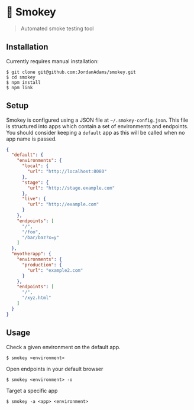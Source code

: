 # :bear: Smokey
> Automated smoke testing tool

## Installation

Currently requires manual installation:

```
$ git clone git@github.com:JordanAdams/smokey.git
$ cd smokey
$ npm install
$ npm link
```

## Setup

Smokey is configured using a JSON file at `~/.smokey-config.json`. This file is structured into apps which contain a set of environments and endpoints. You should consider keeping a `default` app as this will be called when no app name is passed.

```json
{
  "default": {
    "environments": {
      "local": {
        "url": "http://localhost:8080"
      },
      "stage": {
        "url": "http://stage.example.com"
      },
      "live": {
        "url": "http://example.com"
      }
    },
    "endpoints": [
      "/",
      "/foo",
      "/bar/baz?x=y"
    ]
  },
  "myotherapp": {
    "environments": {
      "production": {
        "url": "example2.com"
      }
    },
    "endpoints": [
      "/",
      "/xyz.html"
    ]
  }
}
```

## Usage

Check a given environment on the default app.

    $ smokey <environment>

Open endpoints in your default browser

    $ smokey <environment> -o

Target a specific app

    $ smokey -a <app> <environment>
